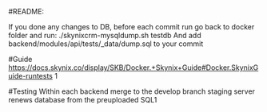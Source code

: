 #README:

If you done any changes to DB, before each commit run go back to docker folder and run:
./skynixcrm-mysqldump.sh testdb
And add backend/modules/api/tests/_data/dump.sql to your commit


#Guide
https://docs.skynix.co/display/SKB/Docker.+Skynix+Guide#Docker.SkynixGuide-runtests
1

#Testing
Within each backend merge to the develop branch staging server renews database from the preuploaded SQL1
